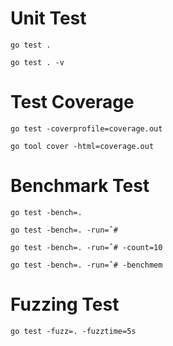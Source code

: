 # Unit Test
```go test .```

```go test . -v```

# Test Coverage
```go test -coverprofile=coverage.out```

```go tool cover -html=coverage.out```

# Benchmark Test
```go test -bench=.```

```go test -bench=. -run=ˆ#```

```go test -bench=. -run=ˆ# -count=10```

```go test -bench=. -run=ˆ# -benchmem```

# Fuzzing Test
```go test -fuzz=. -fuzztime=5s```
